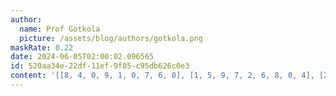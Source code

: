 ```yaml
---
author:
  name: Prof Gotkola
  picture: /assets/blog/authors/gotkola.png
maskRate: 0.22
date: 2024-06-05T02:00:02.096565
id: 520aa34e-22df-11ef-9f85-c95db626c0e3
content: '[[8, 4, 0, 9, 1, 0, 7, 6, 0], [1, 5, 9, 7, 2, 6, 8, 0, 4], [2, 6, 7, 0, 3, 8, 1, 5, 9], [3, 7, 8, 2, 4, 1, 0, 0, 6], [9, 0, 5, 8, 6, 0, 4, 2, 7], [0, 2, 6, 5, 7, 9, 3, 1, 8], [6, 8, 1, 0, 9, 7, 2, 0, 5], [5, 0, 0, 1, 8, 4, 6, 7, 3], [0, 3, 4, 6, 0, 2, 9, 0, 1]]'
---
```

